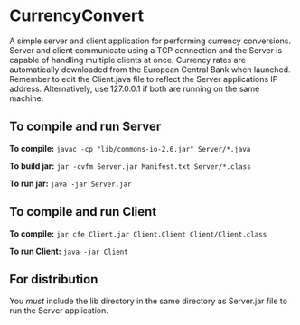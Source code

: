 # CurrencyConvert

A simple server and client application for performing currency conversions. Server and client communicate using a TCP connection and the Server is capable of handling multiple clients at once. Currency rates are automatically downloaded from the European Central Bank when launched. Remember to edit the Client.java file to reflect the Server applications IP address. Alternatively, use 127.0.0.1 if both are running on the same machine. 

## To compile and run Server

**To compile:** ```javac -cp "lib/commons-io-2.6.jar" Server/*.java```

**To build jar:** ```jar -cvfm Server.jar Manifest.txt Server/*.class```

**To run jar:** ```java -jar Server.jar```

## To compile and run Client
**To compile:** ```jar cfe Client.jar Client.Client Client/Client.class```

**To run Client:** ```java -jar Client```

## For distribution
You *must* include the lib directory in the same directory as Server.jar file to run the Server application.
